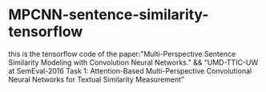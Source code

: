 # MPCNN-sentence-similarity-tensorflow
this is the tensorflow code of the paper:"Multi-Perspective Sentence Similarity Modeling with Convolution Neural Networks." &&
“UMD-TTIC-UW at SemEval-2016 Task 1: Attention-Based Multi-Perspective Convolutional Neural Networks for Textual Similarity 
Measurement”
